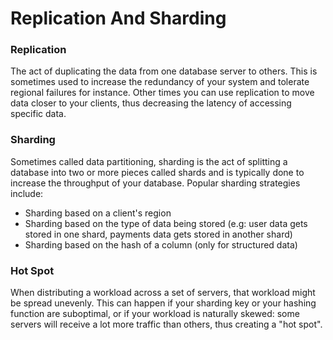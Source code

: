 # Replication And Sharding

### Replication
The act of duplicating the data from one database server to others. This is sometimes used to increase the
redundancy of your system and tolerate regional failures for instance. Other times you can use replication to
move data closer to your clients, thus decreasing the latency of accessing specific data.


### Sharding
Sometimes called data partitioning, sharding is the act of splitting a database into two or more pieces called
shards and is typically done to increase the throughput of your database. Popular sharding strategies include:
  - Sharding based on a client's region
  - Sharding based on the type of data being stored (e.g: user data gets stored in one shard, payments data gets stored in another shard)
  - Sharding based on the hash of a column (only for structured data)


### Hot Spot
When distributing a workload across a set of servers, that workload might be spread unevenly. This can
happen if your sharding key or your hashing function are suboptimal, or if your workload is naturally
skewed: some servers will receive a lot more traffic than others, thus creating a "hot spot".
